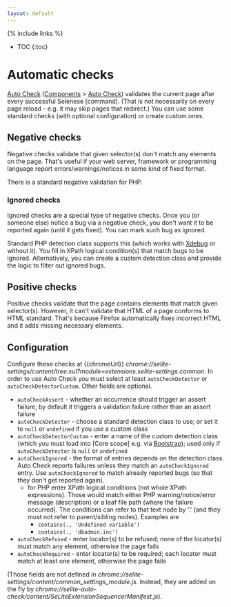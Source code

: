 ```yaml
---
layout: default
---
```

{% include links %}
* TOC
{:toc}

# Automatic checks #
[Auto Check](https://addons.mozilla.org/en-US/firefox/addon/selite-auto-check/versions/) ([Components](Components) > [Auto Check](Components#autocheck)) validates the current page after every successful Selenese [command]. (That is not necessarily on every page reload - e.g. it may skip pages that redirect.) You can use some standard checks (with optional configuration) or create custom ones.

## Negative checks ##
Negative checks validate that given selector(s) don't match any elements on the page. That's useful if your web server, framework or programming language report errors/warnings/notices in some kind of fixed format.

There is a standard negative validation for PHP.

### Ignored checks ###
Ignored checks are a special type of negative checks. Once you (or someone else) notice a bug via a negative check, you don't want it to be reported again (until it gets fixed). You can mark such bug as ignored.

Standard PHP detection class supports this (which works with [Xdebug](http://xdebug.org/) or without it). You fill in XPath logical condition(s) that match bugs to be ignored. Alternatively, you can create a custom detection class and provide the logic to filter out ignored bugs.

## Positive checks ##
Positive checks validate that the page contains elements that match given selector(s). However, it can't validate that HTML of a page conforms to HTML standard. That's because Firefox automatically fixes incorrect HTML and it adds missing necessary elements.

## Configuration ##
Configure these checks at {{chromeUrl}} _chrome://selite-settings/content/tree.xul?module=extensions.selite-settings.common_. In order to use Auto Check you must select at least `autoCheckDetector` or `autoCheckDetectorCustom`. Other fields are optional.

  * `autoCheckAssert` - whether an occurrence should trigger an assert failure; by default it triggers a validation failure rather than an assert failure
  * `autoCheckDetector` - choose a standard detection class to use; or set it to `null` or `undefined` if you use a custom class
  * `autoCheckDetectorCustom` - enter a name of the custom detection class (which you must load into [Core scope] e.g. via [Bootstrap](Bootstrap)); used only if `autoCheckDetector` is `null` or `undefined`
  * `autoCheckIgnored` - the format of entries depends on the detection class. Auto Check reports failures unless they match an `autoCheckIgnored` entry. Use `autoCheckIgnored` to match already reported bugs (so that they don't get reported again).
    * for PHP enter XPath logical conditions (not whole XPath expressions). Those would match either PHP warning/notice/error message (description) or a leaf file path (where the failure occurred). The conditions can refer to that text node by '.' (and they must not refer to parent/sibling nodes). Examples are
      * `contains(., 'Undefined variable')`
      * `contains(., 'dbadmin.inc')`
  * `autoCheckRefused` - enter locator(s) to be refused; none of the locator(s) must match any element, otherwise the page fails
  * `autoCheckRequired` - enter locator(s) to be required; each locator must match at least one element, otherwise the page fails

(Those fields are not defined in _chrome://selite-settings/content/common\_settings\_module.js_. Instead, they are added on the fly by _chrome://selite-auto-check/content/SeLiteExtensionSequencerManifest.js_).